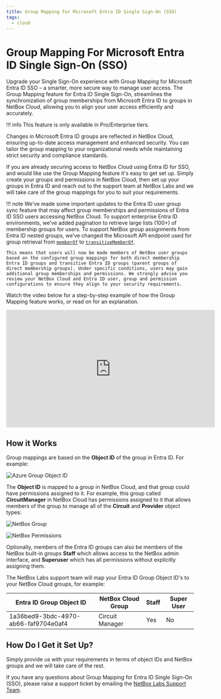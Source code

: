 ```yaml
---
title: Group Mapping For Microsoft Entra ID Single Sign-On (SSO)
tags:
  - cloud
---
```


# Group Mapping For Microsoft Entra ID Single Sign-On (SSO)

Upgrade your Single Sign-On experience with Group Mapping for Microsoft Entra ID SSO – a smarter, more secure way to manage user access. The Group Mapping feature for Entra ID Single Sign-On, streamlines the synchronization of group memberships from Microsoft Entra ID to groups in NetBox Cloud, allowing you to align your user access efficiently and accurately. 

!!! info
    This feature is only available in Pro/Enterprise tiers.

Changes in Microsoft Entra ID groups are reflected in NetBox Cloud, ensuring up-to-date access management and enhanced security. You can tailor the group mapping to your organizational needs while maintaining strict security and compliance standards.

If you are already securing access to NetBox Cloud using Entra ID for SSO, and would like use the Group Mapping feature it's easy to get set up. Simply create your groups and permissions in NetBox Cloud, then set up your groups in Entra ID and reach out to the support team at NetBox Labs and we will take care of the group mappings for you to suit your requirements. 

!!! note
    We’ve made some important updates to the Entra ID user group sync feature that may affect group memberships and permissions of Entra ID SSO users accessing NetBox Cloud. To support enterprise Entra ID environments, we’ve added pagination to retrieve large lists (100+) of membership groups for users. To support NetBox group assignments from Entra ID nested groups, we’ve changed the Microsoft API endpoint used for group retrieval from [`memberOf`](https://learn.microsoft.com/en-us/graph/api/user-list-memberof) to [`transitiveMemberOf`](https://learn.microsoft.com/en-us/graph/api/user-list-transitivememberof). 
    
    This means that users will now be made members of NetBox user groups based on the configured group mappings for both direct membership Entra ID groups and transitive Entra ID groups (parent groups of direct membership groups). Under specific conditions, users may gain additional group memberships and permissions. We strongly advise you review your NetBox Cloud and Entra ID user, group and permission configurations to ensure they align to your security requirements.

Watch the video below for a step-by-step example of how the Group Mapping feature works, or read on for an explanation. 

<iframe width="560" height="315" src="https://www.youtube.com/embed/Vg0xpWJiKAs?si=0UElAwKzWIrKzgHH" title="YouTube video player" frameborder="0" allow="accelerometer; autoplay; clipboard-write; encrypted-media; gyroscope; picture-in-picture; web-share" allowfullscreen></iframe>

## How it Works

Group mappings are based on the **Object ID** of the group in Entra ID. For example: 

![Azure Group Object ID](..//images/Azure%20SSO/azure_group_sync_1.png)

The **Object ID** is mapped to a group in NetBox Cloud, and that group could have permissions assigned to it. For example, this group called **CircuitManager** in NetBox Cloud has permissions assigned to it that allows members of the group to manage all of the **Circuit** and  **Provider** object types: 

![NetBox Group](..//images/Azure%20SSO/azure_group_sync_2.png)

![NetBox Permissions](..//images/Azure%20SSO/azure_group_sync_3.png)

Optionally, members of the Entra ID groups can also be members of the NetBox built-in groups **Staff** which allows access to the NetBox admin interface, and **Superuser** which has all permissions without explicitly assigning them.

The NetBox Labs support team will map your Entra ID Group Object ID's to your NetBox Cloud groups, for example: 

| Entra ID Group Object ID | NetBox Cloud Group | Staff | Super User |
| -------- | ------- |-------- | ------- |
| 1a36bed9-3bdc-4970-ab66-faf9704e0af4 | Circuit Manager | Yes | No | 

## How Do I Get it Set Up?
Simply provide us with your requirements in terms of object IDs and NetBox groups and we will take care of the rest. 

If you have any questions about Group Mapping for Entra ID Single Sign-On (SSO), please raise a support ticket by emailing the [NetBox Labs Support Team](mailto:support@netboxlabs.com).
